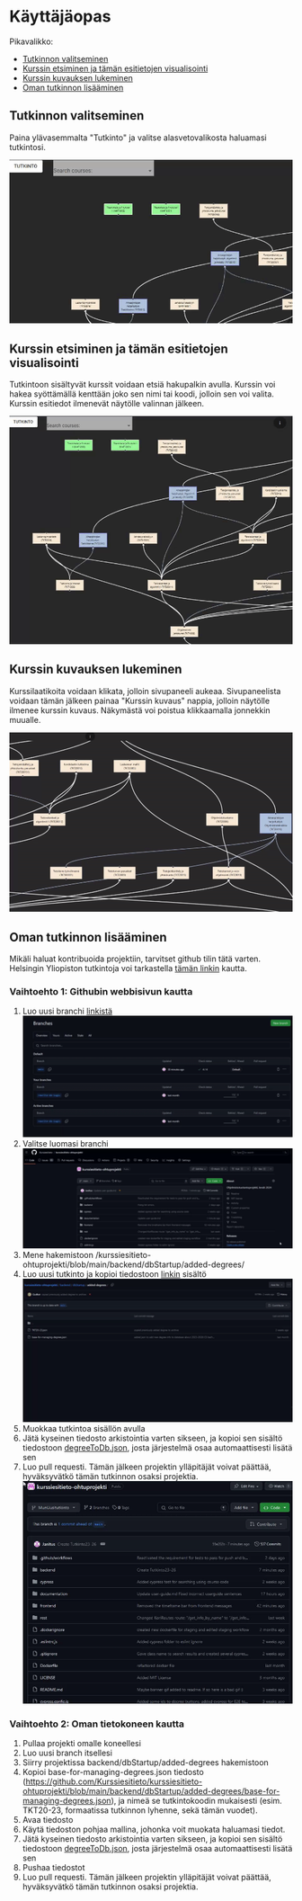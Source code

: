 # Käyttäjäopas

Pikavalikko:

- [Tutkinnon valitseminen](#tutkinnon-valitseminen)
- [Kurssin etsiminen ja tämän esitietojen visualisointi](#kurssin-etsiminen-ja-tämän-esitietojen-visualisointi)
- [Kurssin kuvauksen lukeminen](#kurssin-kuvauksen-lukeminen)
- [Oman tutkinnon lisääminen](#oman-tutkinnon-lisääminen)

## Tutkinnon valitseminen

Paina ylävasemmalta "Tutkinto" ja valitse alasvetovalikosta haluamasi tutkintosi.

![Kurssihaku](https://github.com/Kurssiesitieto/kurssiesitieto-ohtuprojekti/blob/main/documentation/images/userguideimages/tutkinto-valinta.gif)

## Kurssin etsiminen ja tämän esitietojen visualisointi

Tutkintoon sisältyvät kurssit voidaan etsiä hakupalkin avulla. Kurssin voi hakea syöttämällä kenttään joko sen nimi tai koodi, jolloin sen voi valita. Kurssin esitiedot ilmenevät näytölle valinnan jälkeen.

![Kurssihaku](https://github.com/Kurssiesitieto/kurssiesitieto-ohtuprojekti/blob/main/documentation/images/userguideimages/kurssihaku.gif)

## Kurssin kuvauksen lukeminen

Kurssilaatikoita voidaan klikata, jolloin sivupaneeli aukeaa. Sivupaneelista voidaan tämän jälkeen painaa "Kurssin kuvaus" nappia, jolloin näytölle ilmenee kurssin kuvaus. Näkymästä voi poistua klikkaamalla jonnekkin muualle.

![Kurssihaku](https://github.com/Kurssiesitieto/kurssiesitieto-ohtuprojekti/blob/main/documentation/images/userguideimages/kurssikuvaus.gif)

## Oman tutkinnon lisääminen

Mikäli haluat kontribuoida projektiin, tarvitset github tilin tätä varten. Helsingin Yliopiston tutkintoja voi tarkastella [tämän linkin](https://eduviewer.it.helsinki.fi/) kautta.

### Vaihtoehto 1: Githubin webbisivun kautta

1. Luo uusi branchi [linkistä](https://github.com/Kurssiesitieto/kurssiesitieto-ohtuprojekti/branches)
![Branchinluonti](https://github.com/Kurssiesitieto/kurssiesitieto-ohtuprojekti/blob/main/documentation/images/userguideimages/branchinluonti.gif)
2. Valitse luomasi branchi
![Branchvalinta](https://github.com/Kurssiesitieto/kurssiesitieto-ohtuprojekti/blob/main/documentation/images/userguideimages/branchvalinta.gif)
4. Mene hakemistoon /kurssiesitieto-ohtuprojekti/blob/main/backend/dbStartup/added-degrees/
5. Luo uusi tutkinto ja kopioi tiedostoon [linkin](https://github.com/Kurssiesitieto/kurssiesitieto-ohtuprojekti/blob/main/backend/dbStartup/added-degrees/base-for-managing-degrees.json) sisältö
![Tutkinnonluonti](https://github.com/Kurssiesitieto/kurssiesitieto-ohtuprojekti/blob/main/documentation/images/userguideimages/tutkinnonluonti.gif)
6. Muokkaa tutkintoa sisällön avulla
7. Jätä kyseinen tiedosto arkistointia varten sikseen, ja kopioi sen sisältö tiedostoon [degreeToDb.json](https://github.com/Kurssiesitieto/kurssiesitieto-ohtuprojekti/blob/main/backend/dbStartup/degreeToDb.json), josta järjestelmä osaa automaattisesti lisätä sen
8. Luo pull requesti. Tämän jälkeen projektin ylläpitäjät voivat päättää, hyväksyvätkö tämän tutkinnon osaksi projektia.
![Pullrequest](https://github.com/Kurssiesitieto/kurssiesitieto-ohtuprojekti/blob/main/documentation/images/userguideimages/pullrequest.gif)
 
### Vaihtoehto 2: Oman tietokoneen kautta

1. Pullaa projekti omalle koneellesi
2. Luo uusi branch itsellesi
3. Siirry projektissa backend/dbStartup/added-degrees hakemistoon
4. Kopioi base-for-managing-degrees.json tiedosto (https://github.com/Kurssiesitieto/kurssiesitieto-ohtuprojekti/blob/main/backend/dbStartup/added-degrees/base-for-managing-degrees.json), ja nimeä se tutkintokoodin mukaisesti (esim. TKT20-23, formaatissa tutkinnon lyhenne, sekä tämän vuodet).
5. Avaa tiedosto
6. Käytä tiedoston pohjaa mallina, johonka voit muokata haluamasi tiedot.
7. Jätä kyseinen tiedosto arkistointia varten sikseen, ja kopioi sen sisältö tiedostoon [degreeToDb.json](https://github.com/Kurssiesitieto/kurssiesitieto-ohtuprojekti/blob/main/backend/dbStartup/degreeToDb.json), josta järjestelmä osaa automaattisesti lisätä sen
8. Pushaa tiedostot
9. Luo pull requesti. Tämän jälkeen projektin ylläpitäjät voivat päättää, hyväksyvätkö tämän tutkinnon osaksi projektia.

